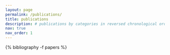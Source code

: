 ```yaml
---
layout: page
permalink: /publications/
title: publications
description: # publications by categories in reversed chronological order. generated by jekyll-scholar.
nav: true
nav_order: 1
---
```


<!-- _pages/publications.md -->
<div class="publications">

{% bibliography -f papers %}

</div>
